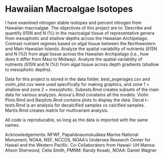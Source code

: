 # Hawaiian Macroalgae Isotopes

I have examined nitrogen stable isotopes and percent nitrogen from Hawaiian macroalgae. The objectives of this project are to: Describe and quantify δ15N and N (%) in the macroalgal tissue of representative genera from mesophotic and shallow depths across the Hawaiian Archipelago. Contrast nutrient regimes based on algal tissue between the Northwestern and Main Hawaiian Islands. Analyze the spatial variability of nutrients (δ15N and N (%)) from algal tissue across the Hawaiian Archipelago (i.e., how does it differ from Maui to Midway). Analyze the spatial variability of nutrients (δ15N and N (%)) from algal tissue across depth gradients (shallow to mesophotic depths).

Data for this project is stored in the data folder. best_avgerages.csv and violin_plot.csv were used specifically for making graphics, and zone 1 = shallow and zone 2 = mesophotic. Subests.Rmd creates subsets of the main data for various analyzes. Anova's.Rmd conatains all the models. Violin Plots.Rmd and Barplots.Rmd contains plots to display the data. Decal t-tests.Rmd is an analysis for decalcified samples vs calcified samples. Martix.Rmd creates matrix for multivariant analysis.

All code is reproducable, so long as the data is imported with the same names.

Acknowledgements: NFWF, Papahānaumokuākea Marine National Monument, NOAA, NSF, NCCOS, NOAA's Undersea Research Center for Hawaii and the Western Pacific. Co-Collaborators from Hawaii: UH Manoa: Alison Sherwood, Celia Smith, PMNM: Randy Kosaki, NOAA: Daniel Wagner
